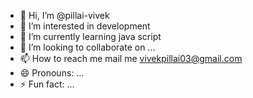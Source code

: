 - 👋 Hi, I’m @pillai-vivek
- 👀 I’m interested in development
- 🌱 I’m currently learning java script
- 💞️ I’m looking to collaborate on ...
- 📫 How to reach me mail me vivekpillai03@gmail.com
- 😄 Pronouns: ...
- ⚡ Fun fact: ...

<!---
pillai-vivek/pillai-vivek is a ✨ special ✨ repository because its `README.md` (this file) appears on your GitHub profile.
You can click the Preview link to take a look at your changes.
--->
